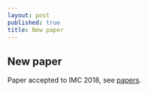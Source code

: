 ```yaml
---
layout: post
published: true
title: New paper
---
```

## New paper

Paper accepted to IMC 2018, see [papers](http://www.sand-project.nl/papers/).
